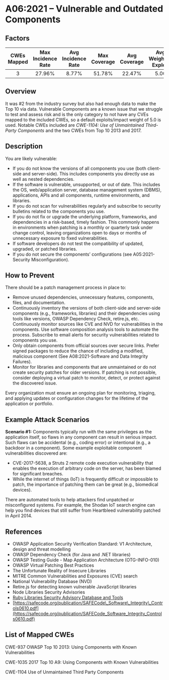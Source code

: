 # A06:2021 – Vulnerable and Outdated Components

## Factors

| CWEs Mapped | Max Incidence Rate | Avg Incidence Rate | Max Coverage | Avg Coverage | Avg Weighted Exploit | Avg Weighted Impact | Total Occurrences | Total CVEs |
| :---: | :---: | :---: | :---: | :---: | :---: | :---: | :---: | :---: |
| 3 | 27.96% | 8.77% | 51.78% | 22.47% | 5.00 | 5.00 | 30,457 | 0 |

## Overview

It was \#2 from the industry survey but also had enough data to make the Top 10 via data. Vulnerable Components are a known issue that we struggle to test and assess risk and is the only category to not have any CVEs mapped to the included CWEs, so a default exploits/impact weight of 5.0 is used. Notable CWEs included are _CWE-1104: Use of Unmaintained Third-Party Components_ and the two CWEs from Top 10 2013 and 2017.

## Description

You are likely vulnerable:

* If you do not know the versions of all components you use \(both client-side and server-side\). This includes components you directly use as well as nested dependencies.
* If the software is vulnerable, unsupported, or out of date. This includes the OS, web/application server, database management system \(DBMS\), applications, APIs and all components, runtime environments, and libraries.
* If you do not scan for vulnerabilities regularly and subscribe to security bulletins related to the components you use.
* If you do not fix or upgrade the underlying platform, frameworks, and dependencies in a risk-based, timely fashion. This commonly happens in environments when patching is a monthly or quarterly task under change control, leaving organizations open to days or months of unnecessary exposure to fixed vulnerabilities.
* If software developers do not test the compatibility of updated, upgraded, or patched libraries.
* If you do not secure the components’ configurations \(see A05:2021-Security Misconfiguration\).

## How to Prevent

There should be a patch management process in place to:

* Remove unused dependencies, unnecessary features, components, files, and documentation.
* Continuously inventory the versions of both client-side and server-side components \(e.g., frameworks, libraries\) and their dependencies using tools like versions, OWASP Dependency Check, retire.js, etc. Continuously monitor sources like CVE and NVD for vulnerabilities in the components. Use software composition analysis tools to automate the process. Subscribe to email alerts for security vulnerabilities related to components you use.
* Only obtain components from official sources over secure links. Prefer signed packages to reduce the chance of including a modified, malicious component \(See A08:2021-Software and Data Integrity Failures\).
* Monitor for libraries and components that are unmaintained or do not create security patches for older versions. If patching is not possible, consider deploying a virtual patch to monitor, detect, or protect against the discovered issue.

Every organization must ensure an ongoing plan for monitoring, triaging, and applying updates or configuration changes for the lifetime of the application or portfolio.

## Example Attack Scenarios

**Scenario \#1:** Components typically run with the same privileges as the application itself, so flaws in any component can result in serious impact. Such flaws can be accidental \(e.g., coding error\) or intentional \(e.g., a backdoor in a component\). Some example exploitable component vulnerabilities discovered are:

* CVE-2017-5638, a Struts 2 remote code execution vulnerability that enables the execution of arbitrary code on the server, has been blamed for significant breaches.
* While the internet of things \(IoT\) is frequently difficult or impossible to patch, the importance of patching them can be great \(e.g., biomedical devices\).

There are automated tools to help attackers find unpatched or misconfigured systems. For example, the Shodan IoT search engine can help you find devices that still suffer from Heartbleed vulnerability patched in April 2014.

## References

* OWASP Application Security Verification Standard: V1 Architecture, design and threat modelling
* OWASP Dependency Check \(for Java and .NET libraries\)
* OWASP Testing Guide - Map Application Architecture \(OTG-INFO-010\)
* OWASP Virtual Patching Best Practices
* The Unfortunate Reality of Insecure Libraries
* MITRE Common Vulnerabilities and Exposures \(CVE\) search
* National Vulnerability Database \(NVD\)
* Retire.js for detecting known vulnerable JavaScript libraries
* Node Libraries Security Advisories
* [Ruby Libraries Security Advisory Database and Tools](a06_2021-vulnerable_and_outdated_components.md)
* [https://safecode.org/publication/SAFECode\_Software\_Integrity\_Controls0610.pdf](https://safecode.org/publication/SAFECode_Software_Integrity_Controls0610.pdf)

## List of Mapped CWEs

CWE-937 OWASP Top 10 2013: Using Components with Known Vulnerabilities

CWE-1035 2017 Top 10 A9: Using Components with Known Vulnerabilities

CWE-1104 Use of Unmaintained Third Party Components

